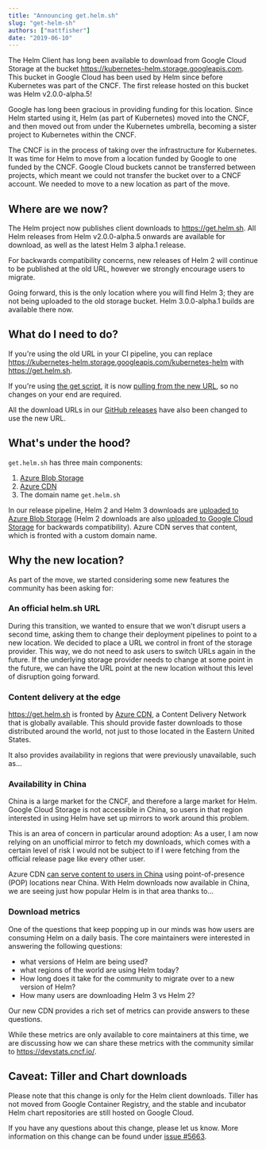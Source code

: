 ```yaml
---
title: "Announcing get.helm.sh"
slug: "get-helm-sh"
authors: ["mattfisher"]
date: "2019-06-10"
---
```


The Helm Client has long been available to download from Google Cloud Storage at the bucket <https://kubernetes-helm.storage.googleapis.com>. This bucket in Google Cloud has been used by Helm since before Kubernetes was part of the CNCF. The first release hosted on this bucket was Helm v2.0.0-alpha.5!

Google has long been gracious in providing funding for this location. Since Helm started using it, Helm (as part of Kubernetes) moved into the CNCF, and then moved out from under the Kubernetes umbrella, becoming a sister project to Kubernetes within the CNCF.<!-- truncate -->

The CNCF is in the process of taking over the infrastructure for Kubernetes. It was time for Helm to move from a location funded by Google to one funded by the CNCF. Google Cloud buckets cannot be transferred between projects, which meant we could not transfer the bucket over to a CNCF account. We needed to move to a new location as part of the move.

## Where are we now?

The Helm project now publishes client downloads to <https://get.helm.sh>. All Helm releases from Helm v2.0.0-alpha.5 onwards are available for download, as well as the latest Helm 3 alpha.1 release.

For backwards compatibility concerns, new releases of Helm 2 will continue to be published at the old URL, however we strongly encourage users to migrate.

Going forward, this is the only location where you will find Helm 3; they are not being uploaded to the old storage bucket. Helm 3.0.0-alpha.1 builds are available there now.

## What do I need to do?

If you're using the old URL in your CI pipeline, you can replace <https://kubernetes-helm.storage.googleapis.com/kubernetes-helm> with <https://get.helm.sh>.

If you're using [the get script](https://helm.sh/docs/using_helm/#from-script), it is now [pulling from the new URL](https://github.com/helm/helm/blob/2ca025d48222d6fa188653e2ca5eda6ed799145c/scripts/get#L114), so no changes on your end are required.

All the download URLs in our [GitHub releases](https://github.com/helm/helm/releases) have also been changed to use the new URL.

## What's under the hood?

`get.helm.sh` has three main components:

1. [Azure Blob Storage](https://azure.microsoft.com/en-ca/services/storage/blobs/)
1. [Azure CDN](https://azure.microsoft.com/en-ca/services/cdn/)
1. The domain name `get.helm.sh`

In our release pipeline, Helm 2 and Helm 3 downloads are [uploaded to Azure Blob Storage](https://github.com/helm/helm/commit/022c8869bee37d02cf01507c11c6cfc6d58a1eca) (Helm 2 downloads are also [uploaded to Google Cloud Storage](https://github.com/helm/helm/commit/95775d0c60804b3d3674510e1f57a30ca8074ddd) for backwards compatibility). Azure CDN serves that content, which is fronted with a custom domain name.

## Why the new location?

As part of the move, we started considering some new features the community has been asking for:

### An official helm.sh URL

During this transition, we wanted to ensure that we won't disrupt users a second time, asking them to change their deployment pipelines to point to a new location. We decided to place a URL we control in front of the storage provider. This way, we do not need to ask users to switch URLs again in the future. If the underlying storage provider needs to change at some point in the future, we can have the URL point at the new location without this level of disruption going forward.

### Content delivery at the edge

<https://get.helm.sh> is fronted by [Azure CDN](https://azure.microsoft.com/en-ca/services/cdn/), a Content Delivery Network that is globally available. This should provide faster downloads to those distributed around the world, not just to those located in the Eastern United States.

It also provides availability in regions that were previously unavailable, such as...

### Availability in China

China is a large market for the CNCF, and therefore a large market for Helm. Google Cloud Storage is not accessible in China, so users in that region interested in using Helm have set up mirrors to work around this problem.

This is an area of concern in particular around adoption: As a user, I am now relying on an unofficial mirror to fetch my downloads, which comes with a certain level of risk I would not be subject to if I were fetching from the official release page like every other user.

Azure CDN [can serve content to users in China](https://docs.microsoft.com/en-us/azure/cdn/cdn-china-delivery) using point-of-presence (POP) locations near China. With Helm downloads now available in China, we are seeing just how popular Helm is in that area thanks to...

### Download metrics

One of the questions that keep popping up in our minds was how users are consuming Helm on a daily basis. The core maintainers were interested in answering the following questions:

- what versions of Helm are being used?
- what regions of the world are using Helm today?
- How long does it take for the community to migrate over to a new version of Helm?
- How many users are downloading Helm 3 vs Helm 2?

Our new CDN provides a rich set of metrics can provide answers to these questions.

While these metrics are only available to core maintainers at this time, we are discussing how we can share these metrics with the community similar to <https://devstats.cncf.io/>.

## Caveat: Tiller and Chart downloads

Please note that this change is only for the Helm client downloads. Tiller has not moved from Google Container Registry, and the stable and incubator Helm chart repositories are still hosted on Google Cloud.


If you have any questions about this change, please let us know. More information on this change can be found under [issue #5663](https://github.com/helm/helm/issues/5663).